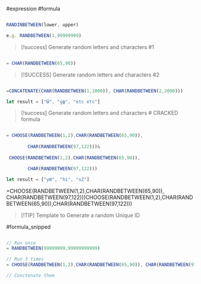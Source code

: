 #expression #formula 

```javascript

RANDINBETWEEN(lower, upper)

e.g. RANDBETWEEN(1,99999999)


```


> [!success] Generate random letters and characters #1
> 

```javascript

= CHAR(RANDBETWEEN(65,90))

```


> [!SUCCESS] Generate random letters and characters #2

```javascript

=CONCATENATE(CHAR(RANDBETWEEN(1,1000)), CHAR(RANDBETWEEN(2,2000)))

let result = ["Ӹ", "ɡф", "etc etc"]

```


> [!success] Generate random letters and characters # CRACKED formula

```javascript

= CHOOSE(RANDBETWEEN(1,2),CHAR(RANDBETWEEN(65,90)),                         
		
		CHAR(RANDBETWEEN(97,122)))&
 
 CHOOSE(RANDBETWEEN(1,2),CHAR(RANDBETWEEN(65,90)),

		CHAR(RANDBETWEEN(97,122)))  

let result = ["yW", "hi", "sZ"]


```

=CHOOSE(RANDBETWEEN(1,2),CHAR(RANDBETWEEN(65,90)),                  CHAR(RANDBETWEEN(97,122)))CHOOSE(RANDBETWEEN(1,2),CHAR(RANDBETWEEN(65,90)),CHAR(RANDBETWEEN(97,122))) 


> [!TIP] Template to Generate a random Unique ID

#formula_snipped

```javascript

// Run once
= RANDBETWEEN(99999999,99999999999)

// Run 3 times
= CHOOSE(RANDBETWEEN(1,2),CHAR(RANDBETWEEN(65,90)), CHAR(RANDBETWEEN(97,122)))& CHOOSE(RANDBETWEEN(1,2),CHAR(RANDBETWEEN(65,90)), CHAR(RANDBETWEEN(97,122)))

// Conctenate them


```